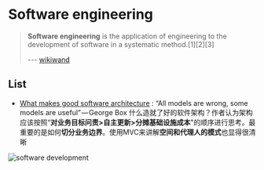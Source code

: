 # Software engineering 

> **Software engineering** is the application of engineering to the development of software in a systematic method.[1][2][3]
> 
> --- [wikiwand](https://www.wikiwand.com/en/Software_engineering)

## List 

* [What makes good software architecture](https://medium.com/software-engineering-problems/what-makes-up-the-software-20f607da9155) : “All models are wrong, some models are useful” — George Box  什么造就了好的软件架构？作者认为架构应该按照“**对业务目标问责>自主更新>分摊基础设施成本**"的顺序进行思考。最重要的是如何**切分业务边界**。使用MVC来讲解**空间和代理人的模式**也显得很清晰




![software development](https://i.imgur.com/H7LzYzS.png)
